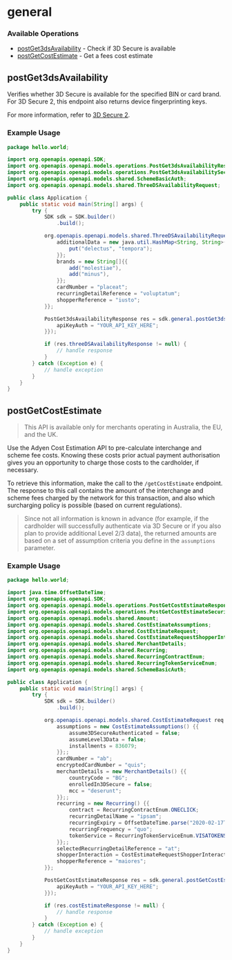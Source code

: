 # general

### Available Operations

* [postGet3dsAvailability](#postget3dsavailability) - Check if 3D Secure is available
* [postGetCostEstimate](#postgetcostestimate) - Get a fees cost estimate

## postGet3dsAvailability

Verifies whether 3D Secure is available for the specified BIN or card brand. For 3D Secure 2, this endpoint also returns device fingerprinting keys.

For more information, refer to [3D Secure 2](https://docs.adyen.com/online-payments/3d-secure/native-3ds2).

### Example Usage

```java
package hello.world;

import org.openapis.openapi.SDK;
import org.openapis.openapi.models.operations.PostGet3dsAvailabilityResponse;
import org.openapis.openapi.models.operations.PostGet3dsAvailabilitySecurity;
import org.openapis.openapi.models.shared.SchemeBasicAuth;
import org.openapis.openapi.models.shared.ThreeDSAvailabilityRequest;

public class Application {
    public static void main(String[] args) {
        try {
            SDK sdk = SDK.builder()
                .build();

            org.openapis.openapi.models.shared.ThreeDSAvailabilityRequest req = new ThreeDSAvailabilityRequest("debitis") {{
                additionalData = new java.util.HashMap<String, String>() {{
                    put("delectus", "tempora");
                }};
                brands = new String[]{{
                    add("molestiae"),
                    add("minus"),
                }};
                cardNumber = "placeat";
                recurringDetailReference = "voluptatum";
                shopperReference = "iusto";
            }};            

            PostGet3dsAvailabilityResponse res = sdk.general.postGet3dsAvailability(req, new PostGet3dsAvailabilitySecurity() {{
                apiKeyAuth = "YOUR_API_KEY_HERE";
            }});

            if (res.threeDSAvailabilityResponse != null) {
                // handle response
            }
        } catch (Exception e) {
            // handle exception
        }
    }
}
```

## postGetCostEstimate

>This API is available only for merchants operating in Australia, the EU, and the UK.

Use the Adyen Cost Estimation API to pre-calculate interchange and scheme fee costs. Knowing these costs prior actual payment authorisation gives you an opportunity to charge those costs to the cardholder, if necessary.

To retrieve this information, make the call to the `/getCostEstimate` endpoint. The response to this call contains the amount of the interchange and scheme fees charged by the network for this transaction, and also which surcharging policy is possible (based on current regulations).

> Since not all information is known in advance (for example, if the cardholder will successfully authenticate via 3D Secure or if you also plan to provide additional Level 2/3 data), the returned amounts are based on a set of assumption criteria you define in the `assumptions` parameter.

### Example Usage

```java
package hello.world;

import java.time.OffsetDateTime;
import org.openapis.openapi.SDK;
import org.openapis.openapi.models.operations.PostGetCostEstimateResponse;
import org.openapis.openapi.models.operations.PostGetCostEstimateSecurity;
import org.openapis.openapi.models.shared.Amount;
import org.openapis.openapi.models.shared.CostEstimateAssumptions;
import org.openapis.openapi.models.shared.CostEstimateRequest;
import org.openapis.openapi.models.shared.CostEstimateRequestShopperInteractionEnum;
import org.openapis.openapi.models.shared.MerchantDetails;
import org.openapis.openapi.models.shared.Recurring;
import org.openapis.openapi.models.shared.RecurringContractEnum;
import org.openapis.openapi.models.shared.RecurringTokenServiceEnum;
import org.openapis.openapi.models.shared.SchemeBasicAuth;

public class Application {
    public static void main(String[] args) {
        try {
            SDK sdk = SDK.builder()
                .build();

            org.openapis.openapi.models.shared.CostEstimateRequest req = new CostEstimateRequest(                new Amount("excepturi", 392785L);, "recusandae") {{
                assumptions = new CostEstimateAssumptions() {{
                    assume3DSecureAuthenticated = false;
                    assumeLevel3Data = false;
                    installments = 836079;
                }};;
                cardNumber = "ab";
                encryptedCardNumber = "quis";
                merchantDetails = new MerchantDetails() {{
                    countryCode = "BG";
                    enrolledIn3DSecure = false;
                    mcc = "deserunt";
                }};;
                recurring = new Recurring() {{
                    contract = RecurringContractEnum.ONECLICK;
                    recurringDetailName = "ipsam";
                    recurringExpiry = OffsetDateTime.parse("2020-02-17T21:57:45.117Z");
                    recurringFrequency = "quo";
                    tokenService = RecurringTokenServiceEnum.VISATOKENSERVICE;
                }};;
                selectedRecurringDetailReference = "at";
                shopperInteraction = CostEstimateRequestShopperInteractionEnum.POS;
                shopperReference = "maiores";
            }};            

            PostGetCostEstimateResponse res = sdk.general.postGetCostEstimate(req, new PostGetCostEstimateSecurity() {{
                apiKeyAuth = "YOUR_API_KEY_HERE";
            }});

            if (res.costEstimateResponse != null) {
                // handle response
            }
        } catch (Exception e) {
            // handle exception
        }
    }
}
```
